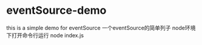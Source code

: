# eventSource-demo
this is a simple demo for eventSource
一个eventSource的简单列子
node环境下打开命令行运行
 node index.js
